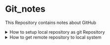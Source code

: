 # Git_notes
This Repository contains notes about GitHub

<details >
  <summary>How to setup local repository as git Repository</summary>
  
 * `git init`
  
</details>
<details>
  <summary>How to get remote repository to local system</summary>
  
 * `git clone [url]`
  
</details>